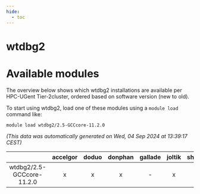 ```yaml
---
hide:
  - toc
---
```


wtdbg2
======

# Available modules


The overview below shows which wtdbg2 installations are available per HPC-UGent Tier-2cluster, ordered based on software version (new to old).

To start using wtdbg2, load one of these modules using a `module load` command like:

```shell
module load wtdbg2/2.5-GCCcore-11.2.0
```

*(This data was automatically generated on Wed, 04 Sep 2024 at 13:39:17 CEST)*  

| |accelgor|doduo|donphan|gallade|joltik|shinx|skitty|
| :---: | :---: | :---: | :---: | :---: | :---: | :---: | :---: |
|wtdbg2/2.5-GCCcore-11.2.0|x|x|x|-|x|-|x|
